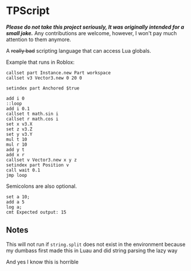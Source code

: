 # TPScript

***Please do not take this project seriously, It was originally intended for a small joke.*** Any contributions are welcome, however, I won't pay much attention to them anymore.

A ~~really bad~~ scripting language that can access Lua globals.

Example that runs in Roblox:
```
callset part Instance.new Part workspace
callset v3 Vector3.new 0 20 0

setindex part Anchored $true

add i 0
::loop
add i 0.1
callset t math.sin i
callset r math.cos i
set x v3.X
set z v3.Z
set y v3.Y
mul t 10
mul r 10
add y t
add x r
callset v Vector3.new x y z
setindex part Position v
call wait 0.1
jmp loop
```
Semicolons are also optional.
```
set a 10;
add a 5
log a;
cmt Expected output: 15
```

## Notes

This will not run if `string.split` does not exist in the environment because my dumbass first made this in Luau and did string parsing the lazy way

And yes I know this is horrible
